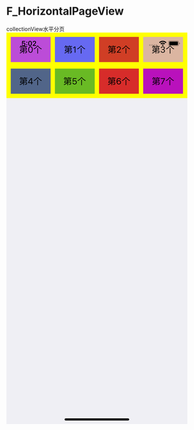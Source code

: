 # F_HorizontalPageView
collectionView水平分页
![image](https://github.com/WuMu123Love/F_HorizontalPageView/blob/master/detailDescribe.png)
